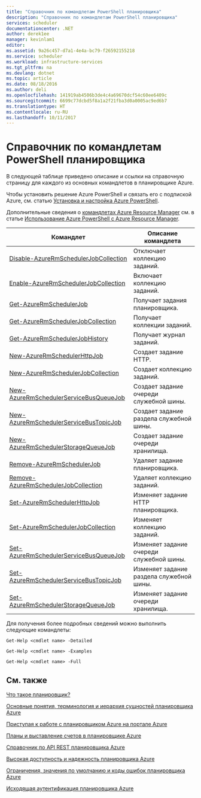 ```yaml
---
title: "Справочник по командлетам PowerShell планировщика"
description: "Справочник по командлетам PowerShell планировщика"
services: scheduler
documentationcenter: .NET
author: derek1ee
manager: kevinlam1
editor: 
ms.assetid: 9a26c457-d7a1-4e4a-bc79-f26592155218
ms.service: scheduler
ms.workload: infrastructure-services
ms.tgt_pltfrm: na
ms.devlang: dotnet
ms.topic: article
ms.date: 08/18/2016
ms.author: deli
ms.openlocfilehash: 141919ab4506b3de4c4a69670dcf54c60ee6409c
ms.sourcegitcommit: 6699c77dcbd5f8a1a2f21fba3d0a0005ac9ed6b7
ms.translationtype: HT
ms.contentlocale: ru-RU
ms.lasthandoff: 10/11/2017
---
```

# <a name="scheduler-powershell-cmdlets-reference"></a>Справочник по командлетам PowerShell планировщика
В следующей таблице приведено описание и ссылки на справочную страницу для каждого из основных командлетов в планировщике Azure.

Чтобы установить решение Azure PowerShell и связать его с подпиской Azure, см. статью [Установка и настройка Azure PowerShell](/powershell/azure/overview). 

Дополнительные сведения о [командлетах Azure Resource Manager](/powershell/azure/overview) см. в статье [Использование Azure PowerShell с Azure Resource Manager](../powershell-azure-resource-manager.md).

| Командлет | Описание командлета |
| --- | --- |
| [Disable-AzureRmSchedulerJobCollection](/powershell/module/azurerm.scheduler/disable-azurermschedulerjobcollection) |Отключает коллекцию заданий. |
| [Enable-AzureRmSchedulerJobCollection](/powershell/module/azurerm.scheduler/enable-azurermschedulerjobcollection) |Включает коллекцию заданий. |
| [Get-AzureRmSchedulerJob](/powershell/module/azurerm.scheduler/get-azurermschedulerjob) |Получает задания планировщика. |
| [Get-AzureRmSchedulerJobCollection](/powershell/module/azurerm.scheduler/get-azurermschedulerjobcollection) |Получает коллекции заданий. |
| [Get-AzureRmSchedulerJobHistory](/powershell/module/azurerm.scheduler/get-azurermschedulerjobhistory) |Получает журнал заданий. |
| [New-AzureRmSchedulerHttpJob](/powershell/module/azurerm.scheduler/new-azurermschedulerhttpjob) |Создает задание HTTP. |
| [New-AzureRmSchedulerJobCollection](/powershell/module/azurerm.scheduler/new-azurermschedulerjobcollection) |Создает коллекцию заданий. |
| [New-AzureRmSchedulerServiceBusQueueJob](/powershell/module/azurerm.scheduler/new-azurermschedulerservicebusqueuejob) |Создает задание очереди служебной шины. |
| [New-AzureRmSchedulerServiceBusTopicJob](/powershell/module/azurerm.scheduler/new-azurermschedulerservicebustopicjob) |Создает задание раздела служебной шины. |
| [New-AzureRmSchedulerStorageQueueJob](/powershell/module/azurerm.scheduler/new-azurermschedulerstoragequeuejob) |Создает задание очереди хранилища. |
| [Remove-AzureRmSchedulerJob](/powershell/module/azurerm.scheduler/remove-azurermschedulerjob) |Удаляет задание планировщика. |
| [Remove-AzureRmSchedulerJobCollection](/powershell/module/azurerm.scheduler/remove-azurermschedulerjobcollection) |Удаляет коллекцию заданий. |
| [Set-AzureRmSchedulerHttpJob](/powershell/module/azurerm.scheduler/set-azurermschedulerhttpjob) |Изменяет задание HTTP планировщика. |
| [Set-AzureRmSchedulerJobCollection](/powershell/module/azurerm.scheduler/set-azurermschedulerjobcollection) |Изменяет коллекцию заданий. |
| [Set-AzureRmSchedulerServiceBusQueueJob](/powershell/module/azurerm.scheduler/set-azurermschedulerservicebusqueuejob) |Изменяет задание очереди служебной шины. |
| [Set-AzureRmSchedulerServiceBusTopicJob](/powershell/module/azurerm.scheduler/set-azurermschedulerservicebustopicjob) |Изменяет задание раздела служебной шины. |
| [Set-AzureRmSchedulerStorageQueueJob](/powershell/module/azurerm.scheduler/set-azurermschedulerstoragequeuejob) |Изменяет задание очереди хранилища. |

Для получения более подробных сведений можно выполнить следующие командлеты: 

```
Get-Help <cmdlet name> -Detailed
```
```
Get-Help <cmdlet name> -Examples
```
```
Get-Help <cmdlet name> -Full
```

## <a name="see-also"></a>См. также
 [Что такое планировщик?](scheduler-intro.md)

 [Основные понятия, терминология и иерархия сущностей планировщика Azure](scheduler-concepts-terms.md)

 [Приступая к работе с планировщиком Azure на портале Azure](scheduler-get-started-portal.md)

 [Планы и выставление счетов в планировщике Azure](scheduler-plans-billing.md)

 [Справочник по API REST планировщика Azure](https://msdn.microsoft.com/library/mt629143)

 [Высокая доступность и надежность планировщика Azure](scheduler-high-availability-reliability.md)

 [Ограничения, значения по умолчанию и коды ошибок планировщика Azure](scheduler-limits-defaults-errors.md)

 [Исходящая аутентификация планировщика Azure](scheduler-outbound-authentication.md)

